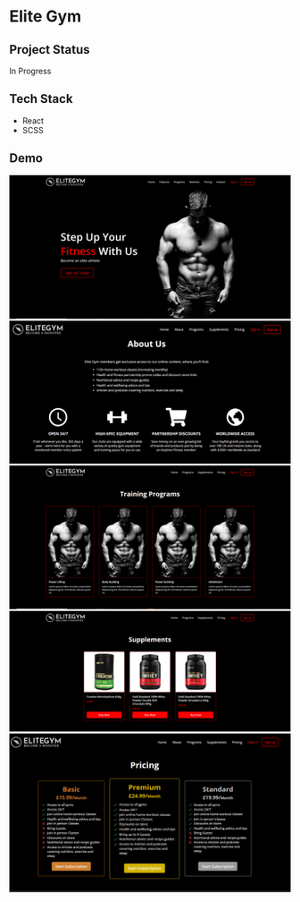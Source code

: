 # Elite Gym

## Project Status

In Progress

## Tech Stack

- React
- SCSS

## Demo

<img src="/demo/hero.PNG" alt="Landing Page"/>
<img src="/demo/about.PNG" alt="About"/>
<img src="/demo/programs.PNG" alt="Programs"/>
<img src="/demo/supplements.PNG" alt="Supplements"/>
<img src="/demo/pricing.PNG" alt="Pricing"/>
